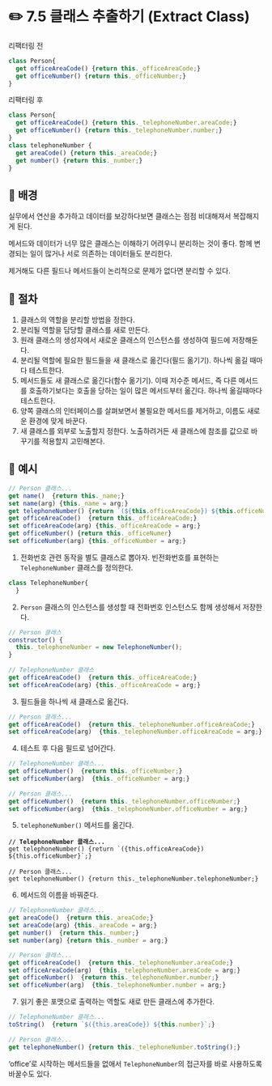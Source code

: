 # ✏️ 7.5 클래스 추출하기 (Extract Class)

리팩터링 전

```javascript
class Person{
  get officeAreaCode() {return this._officeAreaCode;}
  get officeNumber() {return this._officeNumber;}
}
```

리팩터링 후

```javascript
class Person{
  get officeAreaCode() {return this._telephoneNumber.areaCode;}
  get officeNumber() {return this._telephoneNumber.number;}
}
class telephoneNumber {
  get areaCode() {return this._areaCode;}
  get number() {return this._number;}
}
```

## 🧷 배경

실무에서 연산을 추가하고 데이터를 보강하다보면 클래스는 점점 비대해져서 복잡해지게 된다.&#x20;

메서드와 데이터가 너무 많은 클래스는 이해하기 어려우니 분리하는 것이 좋다. 함께 변경되는 일이 많거나 서로 의존하는 데이터들도 분리한다.

제거해도 다른 필드나 메서드들이 논리적으로 문제가 없다면 분리할 수 있다.

## 🧷 절차

1. 클래스의 역할을 분리할 방법을 정한다.
2. 분리될 역할을 담당할 클래스를 새로 만든다.
3. 원래 클래스의 생성자에서 새로운 클래스의 인스턴스를 생성하여 필드에 저장해둔다.
4. 분리될 역할에 필요한 필드들을 새 클래스로 옮긴다(필드 옮기기). 하나씩 옮길 때마다 테스트한다.
5. 메서드들도 새 클래스로 옮긴다(함수 옮기기). 이때 저수준 메서드, 즉 다른 메서드를 호출하기보다는 호출을 당하는 일이 많은 메서드부터 옮긴다. 하나씩 옮길때마다 테스트한다.
6. 양쪽 클래스의 인터페이스를 살펴보면서 불필요한 메서드를 제거하고, 이름도 새로운 환경에 맞게 바꾼다.
7. 새 클래스를 외부로 노출할지 정한다. 노출하려거든 새 클래스에 참조를 값으로 바꾸기를 적용할지 고민해본다.

## 🧷 예시

```javascript
// Person 클래스...
get name()  {return this._name;}
set name(arg) {this._name = arg;}
get telephoneNumber() {return `(${this.officeAreaCode}) ${this.officeNumber}`;}
get officeAreaCode()  {return this._officeAreaCode;}
set officeAreaCode(arg) {this._officeAreaCode = arg;}
get officeNumber() {return this._officeNumer}
set officeNumber(arg) {this._officeNumber = arg;}
```

1. 전화번호 관련 동작을 별도 클래스로 뽑아자. 빈전화번호를 표현하는 `TelephoneNumber` 클래스를 정의한다.

```javascript
class TelephoneNumber{
  }
```

2. `Person` 클래스의 인스턴스를 생성할 때 전화번호 인스턴스도 함께 생성해서 저장한다.

```javascript
// Person 클래스
constructor() {
  this._telephoneNumber = new TelephoneNumber();
}
  
// TelephoneNumber 클래스
get officeAreaCode()  {return this._officeAreaCode;}
set officeAreaCode(arg) {this._officeAreaCode = arg;}
```

3. 필드들을 하나씩 새 클래스로 옮긴다.

```javascript
// Person 클래스...
get officeAreaCode()  {return this._telephoneNumber.officeAreaCode;}
set officeAreaCode(arg)  {this._telephoneNumber.officeAreaCode = arg;}
```

4. 테스트 후 다음 필드로 넘어간다.

```javascript
// TelephoneNumber 클래스...
get officeNumber()  {return this._officeNumber;}
set officeNumber(arg)  {this._officeNumber = arg;}
  
// Person 클래스...
get officeNumber()  {return this._telephoneNumber.officeNumber;}
set officeNumber(arg)  {this._telephoneNumber.officeNumber = arg;}  
```

5. `telephoneNumber()` 메서드를 옮긴다.

<pre class="language-javascript"><code class="lang-javascript"><strong>// TelephoneNumber 클래스...
</strong>get telephoneNumber() {return `({this.officeAreaCode}) ${this.officeNumber}`;}

// Person 클래스...
get telephoneNumber() {return this._telephoneNumber.telephoneNumber;}
</code></pre>

6. 메서드의 이름을 바꿔준다.

```javascript
// TelephoneNumber 클래스...
get areaCode()  {return this._areaCode;}
set areaCode(arg) {this._areaCode = arg;}
get number()  {return this._number;}
set number(arg) {return this._number = arg;}

// Person 클래스...
get officeAreaCode()  {return this._telephoneNumber.areaCode;}
set officeAreaCode(arg)  {this._telephoneNumber.areaCode = arg;}
get officeNumber()  {return this._telephoneNumber.number;}
set officeNumber(arg)  {this._telephoneNumber.number = arg;}
```

7. 읽기 좋은 포맷으로 출력하는 역할도 새로 만든 클래스에 추가한다.

```javascript
// TelephoneNumber 클래스...
toString()  {return `$({this.areaCode}) ${this.number}`;}
  
// Person 클래스...
get telephoneNumber() {return this._telephoneNumber.toString();}
```

‘office’로 시작하는 메서드들을 없애서 `TelephoneNumber`의 접근자를 바로 사용하도록 바꿀수도 있다.
